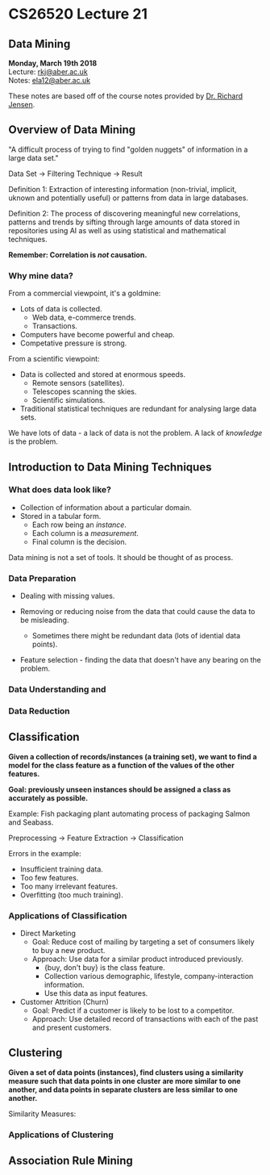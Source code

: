 # CS26520 Lecture 21
## Data Mining
__Monday, March 19th 2018__  
Lecture: rkj@aber.ac.uk   
Notes: ela12@aber.ac.uk  

These notes are based off of the course notes provided by [Dr. Richard Jensen](https://www.aber.ac.uk/en/cs/staff-list/staff_profiles/?staff_id=rkj).

## Overview of Data Mining 

"A difficult process of trying to find "golden nuggets" of information in a large data set." 

Data Set &rightarrow; Filtering Technique &rightarrow; Result 

Definition 1: Extraction of interesting information (non-trivial, implicit, uknown and potentially useful) or patterns from data in large databases.   

Definition 2: The process of discovering meaningful new correlations, patterns and trends by sifting through large amounts of data stored in repositories using AI as well as using statistical and mathematical techniques.

**Remember: Correlation is _not_ causation.**

### Why mine data? 

From a commercial viewpoint, it's a goldmine: 

- Lots of data is collected.
    - Web data, e-commerce trends.
    - Transactions.
- Computers have become powerful and cheap. 
- Competative pressure is strong. 

From a scientific viewpoint:

- Data is collected and stored at enormous speeds.
    - Remote sensors (satellites).
    - Telescopes scanning the skies.
    - Scientific simulations. 
- Traditional statistical techniques are redundant for analysing large data sets. 

We have lots of data - a lack of data is not the problem. A lack of _knowledge_ is the problem. 

## Introduction to Data Mining Techniques 

### What does data look like? 

- Collection of information about a particular domain. 
- Stored in a tabular form.
    - Each row being an _instance_.
    - Each column is a _measurement_.  
    - Final column is the decision. 

Data mining is not a set of tools. It should be thought of as process. 

### Data Preparation 

- Dealing with missing values. 
- Removing or reducing noise from the data that could cause the data to be misleading. 
    - Sometimes there might be redundant data (lots of idential data points).

- Feature selection - finding the data that doesn't have any bearing on the problem. 

### Data Understanding and

### Data Reduction 

## Classification 

**Given a collection of records/instances (a training set), we want to find a model for the class feature as a function of the values of the other features.**

**Goal: previously unseen instances should be assigned a class as accurately as possible.** 

Example: Fish packaging plant automating process of packaging Salmon and Seabass.

Preprocessing &rightarrow; Feature Extraction &rightarrow; Classification 

Errors in the example: 

- Insufficient training data. 
- Too few features. 
- Too many irrelevant features. 
- Overfitting (too much training). 

### Applications of Classification 

- Direct Marketing 
    - Goal: Reduce cost of mailing by targeting a set of consumers likely to buy a new product. 
    - Approach: Use data for a similar product introduced previously. 
        - {buy, don't buy} is the class feature. 
        - Collection various demographic, lifestyle, company-interaction information.
        - Use this data as input features. 
- Customer Attrition (Churn)
    - Goal: Predict if a customer is likely to be lost to a competitor. 
    - Approach: Use detailed record of transactions with each of the past and present customers. 

## Clustering 

**Given a set of data points (instances), find clusters using a similarity measure such that data points in one cluster are more similar to one another, and data points in separate clusters are less similar to one another.**

Similarity Measures: 

### Applications of Clustering 

## Association Rule Mining 


